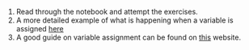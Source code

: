 1. Read through the notebook and attempt the exercises. 
2. A more detailed example of what is happening when a variable is assigned [here](https://cs.stanford.edu/people/nick/py/python-var.html)
3. A good guide on variable assignment can be found on [this](https://realpython.com/python-variables/) website.